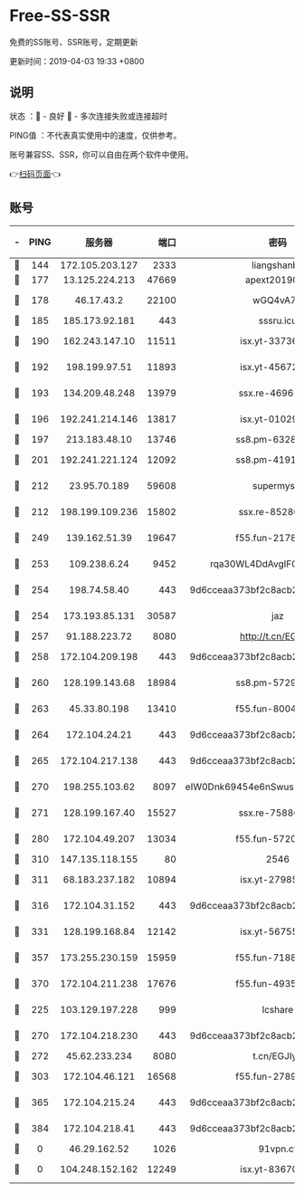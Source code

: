 # Free-SS-SSR

免费的SS账号、SSR账号，定期更新

更新时间：2019-04-03 19:33 +0800

## 说明

状态     ：🙂 - 良好 🙁 - 多次连接失败或连接超时

PING值   ：不代表真实使用中的速度，仅供参考。

账号兼容SS、SSR，你可以自由在两个软件中使用。

👉[扫码页面](https://liesauer.github.io/Free-SS-SSR/)👈

## 账号

|-|PING|服务器|端口|密码|加密方式|区域|
|:----:|:----:|:-----:|-----:|:----:|:----:|:----:|
|🙂|144|172.105.203.127|2333|liangshanbo|chacha20|JP|
|🙂|177|13.125.224.213|47669|apext2019001|chacha20|KR|
|🙂|178|46.17.43.2|22100|wGQ4vA7D|aes-256-gcm|RU|
|🙂|185|185.173.92.181|443|sssru.icu|rc4-md5|RU|
|🙂|190|162.243.147.10|11511|isx.yt-33736673|aes-256-cfb|US|
|🙂|192|198.199.97.51|11893|isx.yt-45672617|aes-256-cfb|US|
|🙂|193|134.209.48.248|13979|ssx.re-46961162|aes-256-cfb|US|
|🙂|196|192.241.214.146|13817|isx.yt-01029416|aes-256-cfb|US|
|🙂|197|213.183.48.10|13746|ss8.pm-63283999|rc4-md5|RU|
|🙂|201|192.241.221.124|12092|ss8.pm-41911201|aes-256-cfb|US|
|🙂|212|23.95.70.189|59608|supermyssr|chacha20-ietf|US|
|🙂|212|198.199.109.236|15802|ssx.re-85280053|aes-256-cfb|US|
|🙂|249|139.162.51.39|19647|f55.fun-21784781|aes-256-cfb|SG|
|🙂|253|109.238.6.24|9452|rqa30WL4DdAvgIFG6Fs3znzTa|aes-256-cfb|FR|
|🙂|254|198.74.58.40|443|9d6cceaa373bf2c8acb22e60b6a58be6|aes-256-cfb|US|
|🙂|254|173.193.85.131|30587|jaz|aes-256-cfb|US|
|🙂|257|91.188.223.72|8080|http://t.cn/EGJIyrl|rc4-md5|RU|
|🙂|258|172.104.209.198|443|9d6cceaa373bf2c8acb22e60b6a58be6|aes-256-cfb|US|
|🙂|260|128.199.143.68|18984|ss8.pm-57296446|aes-256-cfb|SG|
|🙂|263|45.33.80.198|13410|f55.fun-80042240|aes-256-cfb|US|
|🙂|264|172.104.24.21|443|9d6cceaa373bf2c8acb22e60b6a58be6|aes-256-cfb|US|
|🙂|265|172.104.217.138|443|9d6cceaa373bf2c8acb22e60b6a58be6|aes-256-cfb|US|
|🙂|270|198.255.103.62|8097|eIW0Dnk69454e6nSwuspv9DmS201tQ0D|aes-256-cfb|US|
|🙂|271|128.199.167.40|15527|ssx.re-75886099|aes-256-cfb|SG|
|🙂|280|172.104.49.207|13034|f55.fun-57205001|aes-256-cfb|SG|
|🙂|310|147.135.118.155|80|2546|chacha20|US|
|🙂|311|68.183.237.182|10894|isx.yt-27985079|aes-256-cfb|SG|
|🙂|316|172.104.31.152|443|9d6cceaa373bf2c8acb22e60b6a58be6|aes-256-cfb|US|
|🙂|331|128.199.168.84|12142|isx.yt-56755881|aes-256-cfb|SG|
|🙂|357|173.255.230.159|15959|f55.fun-71881782|aes-256-cfb|US|
|🙂|370|172.104.211.238|17676|f55.fun-49358737|aes-256-cfb|US|
|🙂|225|103.129.197.228|999|lcshare|aes-256-cfb|US|
|🙂|270|172.104.218.230|443|9d6cceaa373bf2c8acb22e60b6a58be6|aes-256-cfb|US|
|🙂|272|45.62.233.234|8080|t.cn/EGJIyrl|rc4-md5|CA|
|🙂|303|172.104.46.121|16568|f55.fun-27893685|aes-256-cfb|SG|
|🙂|365|172.104.215.24|443|9d6cceaa373bf2c8acb22e60b6a58be6|aes-256-cfb|US|
|🙂|384|172.104.218.41|443|9d6cceaa373bf2c8acb22e60b6a58be6|aes-256-cfb|US|
|🙁|0|46.29.162.52|1026|91vpn.cf|rc4-md5|RU|
|🙁|0|104.248.152.162|12249|isx.yt-83670895|aes-256-cfb|SG|
